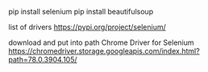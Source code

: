 pip install selenium
pip install beautifulsoup

list of drivers
https://pypi.org/project/selenium/

download and put into path Chrome Driver for Selenium
https://chromedriver.storage.googleapis.com/index.html?path=78.0.3904.105/


